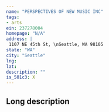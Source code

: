 ```yaml
---
name: "PERSPECTIVES OF NEW MUSIC INC"
tags:
- arts
ein: 237278004
homepage: "N/A"
address: |
 1107 NE 45th St, \nSeattle, WA 98105
state: "WA"
city: "Seattle"
lng: 
lat: 
description: ""
is_501c3: X
---
```


## Long description


